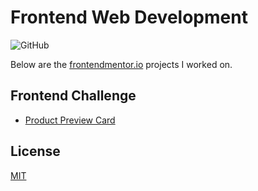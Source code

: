 # Frontend Web Development 
![GitHub](https://img.shields.io/github/license/kore4lyf/frontend_mentor?style=flat)

Below are the [frontendmentor.io](http://www.frontendmentor.io) projects I worked on.


## Frontend Challenge
- [Product Preview Card](./product-preview-card)

## License 
[MIT](./LICENSE)